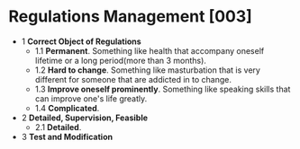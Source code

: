 # Regulations Management [003]
- 1 **Correct Object of Regulations**
  - 1.1 **Permanent**. Something like health that accompany oneself lifetime or a long period(more than 3 months).
  - 1.2 **Hard to change**. Something like masturbation that is very different for someone that are addicted in to change.
  - 1.3 **Improve oneself prominently**. Something like speaking skills that can improve one's life greatly.
  - 1.4 **Complicated**. 
- 2 **Detailed, Supervision, Feasible**
  - 2.1 **Detailed**. 
- 3 **Test and Modification**
